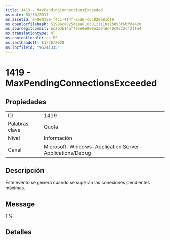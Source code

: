 ```yaml
---
title: 1419 - MaxPendingConnectionsExceeded
ms.date: 03/30/2017
ms.assetid: e48e438e-f4c1-4f4f-85d6-c6c820a81df9
ms.openlocfilehash: 51996ca825d1aa810c8121110a1b893f6bfde420
ms.sourcegitcommit: bc293b14af795e0e999e3304dd40c0222cf2ffe4
ms.translationtype: MT
ms.contentlocale: es-ES
ms.lasthandoff: 11/26/2020
ms.locfileid: "96241335"
---
```

# <a name="1419---maxpendingconnectionsexceeded"></a>1419 - MaxPendingConnectionsExceeded

## <a name="properties"></a>Propiedades  
  
|||  
|-|-|  
|ID|1419|  
|Palabras clave|Quota|  
|Nivel|Información|  
|Canal|Microsoft-Windows-Application Server-Applications/Debug|  
  
## <a name="description"></a>Descripción  

 Este evento se genera cuando se superan las conexiones pendientes máximas.  
  
## <a name="message"></a>Message  

 1 %  
  
## <a name="details"></a>Detalles
